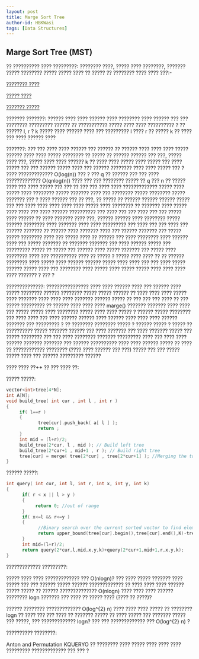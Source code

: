 ```yaml
---
layout: post
title: Marge Sort Tree
author-id: HBKWasi
tags: [Data Structures]
---
```

<!-- This is also a comment in markdown -->

## Marge Sort Tree (MST)

?? ?????????? ???? ?????????: ???????? ????, ????? ???? ????????, ??????? ????? ???????? ????? ????? ???? ?? ????? ?? ???????? ???? ???? ???:-

[???????? ????](http://www.shafaetsplanet.com/?p=1557)

[????? ????](https://roomcharshotin.wordpress.com/2018/09/26/merge-sort-details/)

[??????? ?????](http://www.shafaetsplanet.com/?p=2279)

??????? ???????: ?????? ???? ???? ?????? ???? ???????? ???? ?????? ??? ??? ???????? ????????? ?????? ?? ??????????? ????? ???? ???? ?????????? ? ?? ?????? l, r ? k ????? ???? ?????? ???? ??? ????????? l ???? r ?? ????? k ?? ???? ??? ???? ?????? ????

???????: ??? ??? ???? ???? ?????? ??? ?????? ?? ?????? ???? ???? ???? ????? ?????? ???? ???? ????? ???????? ?? ????? ?? ?????? ?????? ??? ???, ????? ???? ???, ????? ???? ???? ?????? k ?? ???? ???? ????? ???? ????? ??? ???? ????? ??? ??? ?????? ????? ???? ??? ?????? ???????? ???? ???? ????? ??? ? ???? ?????????????  O(log(n))  ??? ? ??? q  ?? ?????? ??? ??? ???? ????????????? O(qnlog(n)) ???? ??? ??? ???????? ????? ?? q ??? n ?? ????? ???? ??? ???? ????? ??? ??? ?? ??? ??? ???? ???? ????????????? ????? ???? ????? ???? ???????? ????? ??????? ???? ??? ???????? ????? ???????? ????? ??????? ??? ? ???? ?????? ??? ?? ???, ?? ????? ?? ?????? ?????? ?????? ????? ??? ??? ???? ????  ???? ???? ???? ????? ???? ???????? ?? ??????? ???? ????? ???? ???? ??? ???? ?????? ?????????? ??? ???? ??? ??? ???? ??? ??? ????? ???? ?????? ?? ???? ??????? ???? ???, ?????? ?????? ???? ???????? ????? ?????? ???????? ???? ??????? ???? ???? ????????? ??? ???? ??? ??? ???? ??? ?????? ??????? ?? ?????? ???? ??????? ???? ??? ?????? ??????? ??? ????? ????? ???????? ???? ??? ????? ???? ?? ?????? ??? ???? ???????? ???? ?????? ???? ??? ????? ??????? ?? ??????? ??????? ??? ???? ?????? ????? ??? ????????? ????? ?? ????? ??? ?????? ???? ????? ??????? ??? ????? ???? ???????? ???? ??? ?????????? ???? ?? ????? ? ????? ???? ???? ?? ?? ?????? ???????? ???? ????? ???? ?????? ?????? ????? ???? ???? ??? ??? ???? ????? ?????? ????? ???? ??? ???????? ???? ????? ???? ????? ????? ???? ???? ???? ???? ??????? ? ??? ?

??????????????: ???????????????? ???? ???? ?????? ???? ??? ?????? ???? ????? ???????? ?????? ???????? ????? ????? ?????? ?? ???? ???? ???? ????? ???? ??????? ???? ???? ???? ??????? ?????? ????? ?? ??? ??? ??? ???? ?? ??? ????? ????????? ?? ?????? ???? ???? ???? marge() ??????? ??????? ???? ???? ??? ????? ????? ???? ???????? ????? ???? ???? ????? ? ?????? ????? ???????? ??? ???? ???? ??? ???? ?????? ?????? ???? ?????? ???? ???? ???? ?????? ??????? ??? ????????? ? ?? ???????? ???????? ????? ? ?????? ????? ? ????? ?? ?????????? ????? ??????? ?????? ??? ???? ??????? ??? ???? ??????? ????? ??? ????? ???????? ??? ??? ???? ???????? ??????? ????????? ???? ??? ???? ???? ?????? ??????? ??????? ??? ?????? ?????????? ???? ???? ?????? ????? ?? ???? ?? ???????????? ???????? (???? ???? ?????? ??? ???)  ????? ??? ??? ????? ????? ???? ??? ?????? ????????? ??????

???? ???? ??++ ?? ??? ???? ??:

????? ?????:
```cpp
vector<int>tree[4*N];
int A[N];
void build_tree( int cur , int l , int r )
{
     if( l==r )
     {
            tree[cur].push_back( a[ l ] );
            return ;
     }
     int mid = (l+r)/2;
     build_tree(2*cur, l , mid ); // Build left tree 
     build_tree(2*cur+1 , mid+1 , r ); // Build right tree
     tree[cur] = merge( tree[2*cur] , tree[2*cur+1] ); //Merging the two sorted arrays
}
```
?????? ?????:
```cpp
int query( int cur, int l, int r, int x, int y, int k)
{
      if( r < x || l > y )
      {
           return 0; //out of range
      }
      if( x<=l && r<=y )
      {
            //Binary search over the current sorted vector to find elements smaller than K
            return upper_bound(tree[cur].begin(),tree[cur].end(),K)-tree[cur].begin();
      }
      int mid=(l+r)/2;
      return query(2*cur,l,mid,x,y,k)+query(2*cur+1,mid+1,r,x,y,k);
}
```
????????????? ?????????:

????? ???? ???? ????????????? ??? O(nlogn)? ??? ???? ????? ??????? ???? ????? ??? ??? ?????? ????? ?????? ????????????? ?? ???? ???? ???? ?????? ????? ????? ?? ?????? ?????????????? O(nlogn) ???? ???? ???? ?????? ???????? logn ??????? ??? ???? ?? ????? ???? (???? ?? ????)?

?????? ???????? ????????????? O(log^{2} n) ???? ???? ???? ????? ?? ???????? logn ?? ???? ??? ??? ???? ?? ??????? ????? ?? ???? ????? ??? ??????? ????? ??? ?????, ??? ????????????? logn? ??? ??? ????????????? ??? O(log^{2} n) ?

?????????? ????????: 

Anton and Permutation
KQUERYO
?? ???????? ???? ????? ???? ???? ???? ????????? ????????????? ??? ???  ?